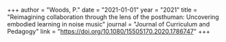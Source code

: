 +++
author = "Woods, P."
date = "2021-01-01"
year = "2021"
title = "Reimagining collaboration through the lens of the posthuman: Uncovering embodied learning in noise music"
journal = "Journal of Curriculum and Pedagogy"
link = "https://doi.org/10.1080/15505170.2020.1786747"
+++
